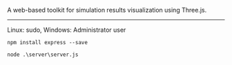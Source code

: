 A web-based toolkit for simulation results visualization using Three.js.

---

Linux: sudo, Windows: Administrator user

```
npm install express --save   

node .\server\server.js

```
